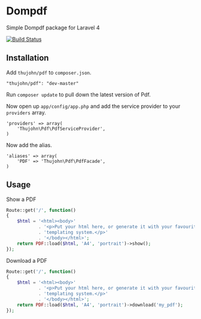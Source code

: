 # Dompdf

Simple Dompdf package for Laravel 4

[![Build Status](https://travis-ci.org/thujohn/pdf-l4.png?branch=master)](https://travis-ci.org/thujohn/pdf-l4)


## Installation

Add `thujohn/pdf` to `composer.json`.

    "thujohn/pdf": "dev-master"
    
Run `composer update` to pull down the latest version of Pdf.

Now open up `app/config/app.php` and add the service provider to your `providers` array.

    'providers' => array(
        'Thujohn\Pdf\PdfServiceProvider',
    )

Now add the alias.

    'aliases' => array(
        'PDF' => 'Thujohn\Pdf\PdfFacade',
    )


## Usage

Show a PDF

```php
Route::get('/', function()
{
	$html = '<html><body>'
			. '<p>Put your html here, or generate it with your favourite '
			. 'templating system.</p>'
			. '</body></html>';
	return PDF::load($html, 'A4', 'portrait')->show();
});
```

Download a PDF

```php
Route::get('/', function()
{
	$html = '<html><body>'
			. '<p>Put your html here, or generate it with your favourite '
			. 'templating system.</p>'
			. '</body></html>';
	return PDF::load($html, 'A4', 'portrait')->download('my_pdf');
});
```
